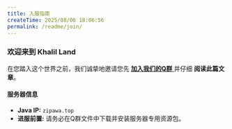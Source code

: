 ```yaml
---
title: 入服指南
createTime: 2025/08/06 18:06:56
permalink: /readme/join/
---
```


### **欢迎来到 Khalil Land**

在您踏入这个世界之前，我们诚挚地邀请您先 [ **加入我们的Q群** ](https://qm.qq.com/q/h8w9EjixS8 '点击加入') 并仔细 **阅读此篇文章**。
#### **服务器信息**
*   **Java IP:** `zipawa.top`
*   **进服前置:** 请务必在Q群文件中下载并安装服务器专用资源包。
